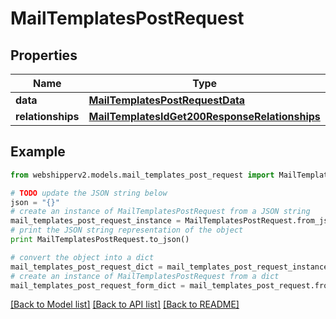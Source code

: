 # MailTemplatesPostRequest


## Properties
Name | Type | Description | Notes
------------ | ------------- | ------------- | -------------
**data** | [**MailTemplatesPostRequestData**](MailTemplatesPostRequestData.md) |  | [optional] 
**relationships** | [**MailTemplatesIdGet200ResponseRelationships**](MailTemplatesIdGet200ResponseRelationships.md) |  | [optional] 

## Example

```python
from webshipperv2.models.mail_templates_post_request import MailTemplatesPostRequest

# TODO update the JSON string below
json = "{}"
# create an instance of MailTemplatesPostRequest from a JSON string
mail_templates_post_request_instance = MailTemplatesPostRequest.from_json(json)
# print the JSON string representation of the object
print MailTemplatesPostRequest.to_json()

# convert the object into a dict
mail_templates_post_request_dict = mail_templates_post_request_instance.to_dict()
# create an instance of MailTemplatesPostRequest from a dict
mail_templates_post_request_form_dict = mail_templates_post_request.from_dict(mail_templates_post_request_dict)
```
[[Back to Model list]](../README.md#documentation-for-models) [[Back to API list]](../README.md#documentation-for-api-endpoints) [[Back to README]](../README.md)


